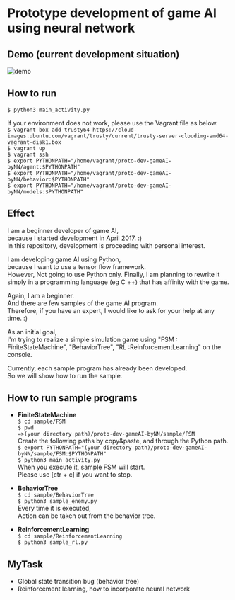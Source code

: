 # Prototype development of game AI using neural network

## Demo (current development situation)
![demo](https://cloud.githubusercontent.com/assets/23193177/24845297/da357b3c-1deb-11e7-9d8b-5174b803b5f2.gif)

## How to run  
`$ python3 main_activity.py`

If your environment does not work, please use the Vagrant file as below.  
`$ vagrant box add trusty64 https://cloud-images.ubuntu.com/vagrant/trusty/current/trusty-server-cloudimg-amd64-vagrant-disk1.box`  
`$ vagrant up`  
`$ vagrant ssh`  
`$ export PYTHONPATH="/home/vagrant/proto-dev-gameAI-byNN/agent:$PYTHONPATH"`  
`$ export PYTHONPATH="/home/vagrant/proto-dev-gameAI-byNN/behavior:$PYTHONPATH"`  
`$ export PYTHONPATH="/home/vagrant/proto-dev-gameAI-byNN/models:$PYTHONPATH"`  

## Effect
I am a beginner developer of game AI,  
because I started development in April 2017. :)  
In this repository, development is proceeding with personal interest.  

I am developing game AI using Python,  
because I want to use a tensor flow framework.  
However, Not going to use Python only. 
Finally, I am planning to rewrite it simply in a programming language (eg C ++) that has affinity with the game.  

Again, I am a beginner.  
And there are few samples of the game AI program.  
Therefore, if you have an expert, I would like to ask for your help at any time. :)  

As an initial goal,  
I'm trying to realize a simple simulation game using "FSM : FiniteStateMachine", "BehaviorTree", "RL :ReinforcementLearning" on the console.  

Currently, each sample program has already been developed.  
So we will show how to run the sample.  

## How to run sample programs

* **FiniteStateMachine**  
`$ cd sample/FSM`  
`$ pwd`  
`=>(your directory path)/proto-dev-gameAI-byNN/sample/FSM`    
Create the following paths by copy&paste, and through the Python path.  
`$ export PYTHONPATH="(your directory path)/proto-dev-gameAI-byNN/sample/FSM:$PYTHONPATH"`  
`$ python3 main_activity.py`    
When you execute it, sample FSM will start.  
Please use [ctr + c] if you want to stop.  

* **BehaviorTree**  
`$ cd sample/BehaviorTree`  
`$ python3 sample_enemy.py`    
Every time it is executed,  
Action can be taken out from the behavior tree.  

* **ReinforcementLearning**  
`$ cd sample/ReinforcementLearning`  
`$ python3 sample_rl.py`  

## MyTask
* Global state transition bug (behavior tree)  
* Reinforcement learning, how to incorporate neural network  
